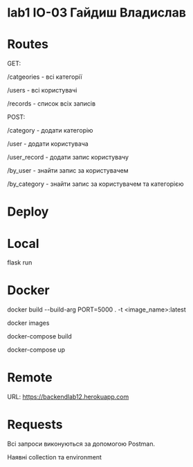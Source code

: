 # lab1 IO-03 Гайдиш Владислав
# Routes
GET:

/catgeories - всі категорії

/users - всі користувачі

/records - список всіх записів

POST:

/category - додати категорію

/user - додати користувача

/user_record - додати запис користувачу

/by_user - знайти запис за користувачем

/by_category - знайти запис за користувачем та категорією

# Deploy

# Local

flask run

# Docker

docker build --build-arg PORT=5000 . -t <image_name>:latest

docker images

docker-compose build

docker-compose up

# Remote

URL: https://backendlab12.herokuapp.com

# Requests

Всі запроси виконуються за допомогою Postman. 

Наявні collection та environment

